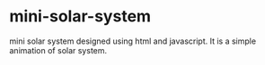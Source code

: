 # mini-solar-system
mini solar system designed using html and javascript. It is a simple animation of solar system.



